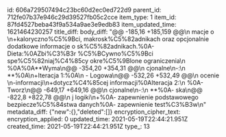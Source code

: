 id: 606a729507494c23bc60d2ec0ed722d9
parent_id: 712fe07b37e946c29d39527fb05c2cce
item_type: 1
item_id: 87fd4527beba43f9a534a9ae3e9edb83
item_updated_time: 1621464230257
title_diff: 
body_diff: "@@ -185,16 +185,159 @@\\n macje o \\n+kaloryczno%C5%9Bci, makrosk%C5%82adnikach oraz opcjonalnie dodatkowe informacje o sk%C5%82adnikach.%0A- Dieta:%0AZbi%C3%B3r %C5%BCywno%C5%9Bci spe%C5%82niaj%C4%85cy okre%C5%9Blone ograniczenia\\n %0A%0A**Wyma\\n@@ -354,20 +354,31 @@\\n cjonalne\\n-:\\n **%0A\\n+Iteracja 1:%0A\\n - Logowa\\n@@ -532,26 +532,49 @@\\n  ocenie \\n-informacji\\n+dotycz%C4%85cej informacji%0AIteracja 2:\\n %0A- Tworz\\n@@ -649,17 +649,16 @@\\n cjonalne\\n-:\\n **%0A- ska\\n@@ -822,8 +822,78 @@\\n j logiki\\n+%0A- zapewnienie podstawowego bezpiecze%C5%84stwa danych%0A- zapewnienie test%C3%B3w\\n"
metadata_diff: {"new":{},"deleted":[]}
encryption_cipher_text: 
encryption_applied: 0
updated_time: 2021-05-19T22:44:21.951Z
created_time: 2021-05-19T22:44:21.951Z
type_: 13